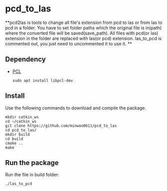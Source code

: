 # pcd_to_las

**pcd2las is tools to change all file's extension from pcd to las or from las to pcd in a folder. You have to set folder paths which the original file is in(path) where the converted file will be saved(save_path). All files with pcd(or las) extension in the folder are replaced with las(or pcd) extension. las_to_pcd is commented out, you just need to uncommented it to use it. **

## Dependency

- [PCL](https://pointclouds.org/)
  ```
  sudo apt install libpcl-dev
  ```

## Install

Use the following commands to download and compile the package.

```
mkdir catkin_ws
cd ~/catkin_ws
git clone https://github.com/minwoo0611/pcd_to_las
cd pcd_to_las/
mkdir build
cd build
cmake ..
make
```

## Run the package

Run the file in build folder:
```
./las_to_pcd
```

